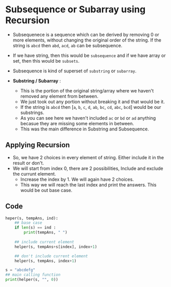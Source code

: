# Subsequence or Subarray using Recursion

- Subsequenece is a sequence which can be derived by removing 0 or more elements, without changing the original order of the string. If the string is `abcd` then `abd`, `acd`, `ab` can be subsequence.
- If we have string, then this would be `subsequence` and if we have array or set, then this would be `subsets`.

- Subsequence is kind of superset of `substring` or `subarray`.
- **Substring / Subarray** :
  - This is the portion of the original string/array where we haven't removed any element from between.
  - We just took out any portion without breaking it and that would be it.
  - If the string is `abcd` then [`a`, `b`, `c`, `d`, `ab`, `bc`, `cd`, `abc`, `bcd`] would be our substrings.
  - As you can see here we haven't included `ac` or `bd` or `ad` anything becasue they are missing some elements in between.
  - This was the main difference in Substring and Subsequence.

## Applying Recursion

- So, we have 2 choices in every element of string. Either include it in the result or don't.
- We will start from index 0, there are 2 possibilities, Include and exclude the currunt element.
  - Increase the index by 1. We will again have 2 choices.
  - This way we will reach the last index and print the answers. This would be out base case.

## Code

```python
heper(s, tempAns, ind):
    ## base case
    if len(s) == ind :
        print(tempAns, " ")
    
    ## include current element
    helper(s, tempAns+s[index], index+1)

    ## don't include current element
    helper(s, tempAns, index+1)

s = "abcdefg"
## main calling function
print(helper(s, "", 0))
```
